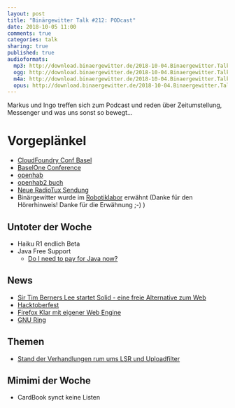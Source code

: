 ```yaml
---
layout: post
title: "Binärgewitter Talk #212: PODcast"
date: 2018-10-05 11:00
comments: true
categories: talk
sharing: true
published: true
audioformats:
  mp3: http://download.binaergewitter.de/2018-10-04.Binaergewitter.Talk.212.mp3
  ogg: http://download.binaergewitter.de/2018-10-04.Binaergewitter.Talk.212.ogg
  m4a: http://download.binaergewitter.de/2018-10-04.Binaergewitter.Talk.212.m4a
  opus: http://download.binaergewitter.de/2018-10-04.Binaergewitter.Talk.212.opus
---
```

Markus und Ingo treffen sich zum Podcast und reden über Zeitumstellung, Messenger und was uns sonst so bewegt...

# Vorgeplänkel

- [CloudFoundry Conf Basel]( https://www.cloudfoundry.org/event/eusummit2018/ )
- [BaselOne Conference]( https://baselone.ch/index.html )
- [openhab ]( https://www.openhab.org )
- [openhab2 buch]( https://amzn.to/2NpYrYL )
- [Neue RadioTux Sendung](https://www.radiotux.de/index.php?/archives/8044-RadioTux-Sendung-September-2018.html )
- Binärgewitter wurde im [Robotiklabor]( https://www.robotiklabor.de/rl092/ ) erwähnt (Danke für den Hörerhinweis! Danke für die Erwähnung ;-) )
 
## Untoter der Woche
- Haiku R1 endlich Beta
- Java  Free Support
  * [Do I need to pay for Java now?]( https://dev.karakun.com/java/2018/06/25/java-releases.html )

## News

- [Sir Tim Berners Lee startet Solid - eine freie Alternative zum Web]( https://www.pro-linux.de/news/1/26354/solid-web-erfinder-startet-freie-web-plattform.html 
)
- [Hacktoberfest]( https://blog.github.com/2018-09-24-hacktoberfest-is-back-and-celebrating-its-fifth-year/ )
- [Firefox Klar mit eigener Web Engine](https://www.pro-linux.de/news/1/26360/firefox-klar-70-mit-firefox-web-engine.html )
- [GNU Ring](https://ring.cx/ )

## Themen

- [Stand der Verhandlungen rum ums LSR und Uploadfilter]( https://juliareda.eu/2018/10/geheime-verhandlungen-urheberrechtsreform/ )

## Mimimi der Woche
- CardBook synct keine Listen


